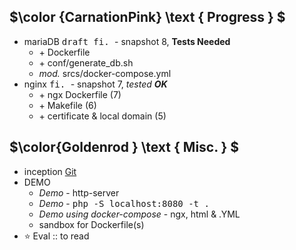 ## $\color {CarnationPink} \text { Progress } $
- mariaDB <kbd> draft fi. </kbd> - snapshot 8, __Tests Needed__
  - \+ Dockerfile 
  - \+ conf/generate_db.sh
  - _mod._ srcs/docker-compose.yml
- nginx <kbd> fi. </kbd> - snapshot 7, _tested __OK___
  - \+ ngx Dockerfile (7)
  - \+ Makefile (6)
  - \+ certificate & local domain (5)

## $\color{Goldenrod } \text { Misc. } $
- inception [Git](https://github.com/nuoxoxo/ircci/tree/main/inception)
- DEMO
  - _Demo_ - http-server
  - _Demo_ - <kbd> php -S localhost:8080 -t . </kbd>
  - _Demo using docker-compose_ - ngx, html & .YML
  - sandbox for Dockerfile(s)
- :star: Eval :: to read
